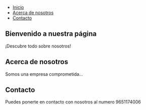 
<html lang="es">
<head>
    <meta charset="UTF-8">
    <meta name="viewport" content="width=device-width, initial-scale=1.0">
    <title>Página de Presentación</title>
</head>
<body>

</body>
</html>
<body>
    <section id="inicio">
        <!-- Contenido de la sección de inicio -->
    </section>

   <section id="acerca">
        <!-- Contenido de la sección acerca de nosotros -->
    </section>

   <section id="contacto">
        <!-- Contenido de la sección de contacto -->
    </section>
</body>
<body>
    <nav>
        <ul>
            <li><a href="#inicio">Inicio</a></li>
            <li><a href="#acerca">Acerca de nosotros</a></li>
            <li><a href="#contacto">Contacto</a></li>
        </ul>
    </nav>

   <section id="inicio">
        <!-- Contenido de la sección de inicio -->
    </section>

 <section id="acerca">
        <!-- Contenido de la sección acerca de nosotros -->
    </section>

  <section id="contacto">
        <!-- Contenido de la sección de contacto -->
    </section>
</body>
<section id="inicio">
    <h1>Bienvenido a nuestra página</h1>
    <p>¡Descubre todo sobre nosotros!</p>
</section>

<section id="acerca">
    <h2>Acerca de nosotros</h2>
    <p>Somos una empresa comprometida...</p>
</section>

<section id="contacto">
    <h2>Contacto</h2>
    <p>Puedes ponerte en contacto con nosotros al numero 9651174006</p>
</section>
